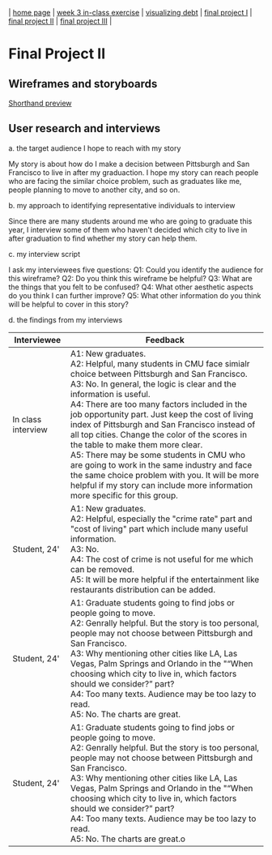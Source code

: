 | [home page](https://yuanmeng128.github.io/Ivy-YuanMeng-TSWD-portfolio/) | [week 3 in-class exercise](week_3_in-class_exercise) | [visualizing debt](visualizing-government-debt) | [final project I](final-project-part-one) | [final project II](final-project-part-two) | [final project III](final-project-part-three) |

# Final Project II

## Wireframes and storyboards

[Shorthand preview](https://preview.shorthand.com/EPj1gtuqofzcd1SE)

## User research and interviews

a. the target audience I hope to reach with my story

My story is about how do I make a decision between Pittsburgh and San Francisco to live in after my graduaction. I hope my story can reach people who are facing the similar choice problem, such as graduates like me, people planning to move to another city, and so on. 

b. my approach to identifying representative individuals to interview

Since there are many students around me who are going to graduate this year, I interview some of them who haven't decided which city to live in after graduation to find whether my story can help them.

c. my interview script

I ask my interviewees five questions:
Q1: Could you identify the audience for this wireframe?
Q2: Do you think this wireframe be helpful?
Q3: What are the things that you felt to be confused? 
Q4: What other aesthetic aspects do you think I can further improve?
Q5: What other information do you think will be helpful to cover in this story?

d. the findings from my interviews

Interviewee  | Feedback
------------- | -------------
In class interview | A1: New graduates.<br />A2: Helpful, many students in CMU face simialr choice between Pittsburgh and San Francisco. <br />A3: No. In general, the logic is clear and the information is useful. <br />A4: There are too many factors included in the job opportunity part. Just keep the cost of living index of Pittsburgh and San Francisco instead of all top cities. Change the color of the scores in the table to make them more clear. <br />A5: There may be some students in CMU who are going to work in the same industry and face the same choice problem with you. It will be more helpful if my story can include more information more specific for this group.
Student, 24' | A1: New graduates.<br />A2: Helpful, especially the "crime rate" part and "cost of living" part which include many useful information. <br />A3: No.<br />A4: The cost of crime is not useful for me which can be removed.  <br />A5: It will be more helpful if the entertainment like restaurants distribution can be added.
Student, 24' | A1: Graduate students going to find jobs or people going to move.<br />A2: Genrally helpful. But the story is too personal, people may not choose between Pittsburgh and San Francisco. <br />A3: Why mentioning other cities like LA, Las Vegas, Palm Springs and Orlando in the "“When choosing which city to live in, which factors should we consider?” part? <br />A4: Too many texts. Audience may be too lazy to read. <br />A5: No. The charts are great.
Student, 24' | A1: Graduate students going to find jobs or people going to move.<br />A2: Genrally helpful. But the story is too personal, people may not choose between Pittsburgh and San Francisco. <br />A3: Why mentioning other cities like LA, Las Vegas, Palm Springs and Orlando in the "“When choosing which city to live in, which factors should we consider?” part? <br />A4: Too many texts. Audience may be too lazy to read. <br />A5: No. The charts are great.o

